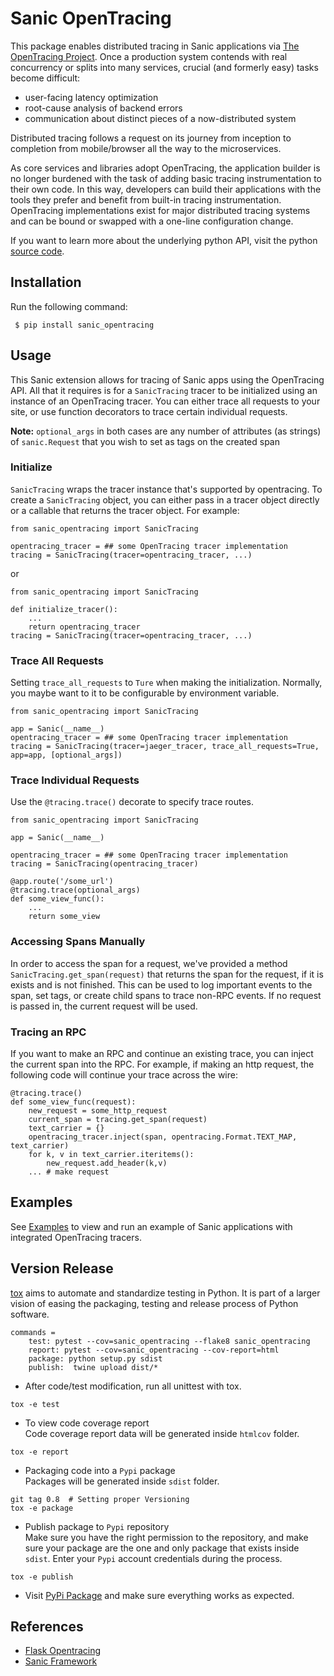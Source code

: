 # Sanic OpenTracing

This package enables distributed tracing in Sanic applications via [The OpenTracing Project][opentracing]. Once a production system contends with real concurrency or splits into many services, crucial (and formerly easy) tasks become difficult:

* user-facing latency optimization
* root-cause analysis of backend errors 
* communication about distinct pieces of a now-distributed system

Distributed tracing follows a request on its journey from inception to completion from mobile/browser all the way to the microservices. 

As core services and libraries adopt OpenTracing, the application builder is no longer burdened with the task of adding basic tracing instrumentation to their own code. In this way, developers can build their applications with the tools they prefer and benefit from built-in tracing instrumentation. OpenTracing implementations exist for major distributed tracing systems and can be bound or swapped with a one-line configuration change.

If you want to learn more about the underlying python API, visit the python [source code][opentracing-python].


[openTracing]: http://opentracing.io/
[opentracing-python]: https://github.com/opentracing/opentracing-python

## Installation

Run the following command:

```
 $ pip install sanic_opentracing
```

## Usage

This Sanic extension allows for tracing of Sanic apps using the OpenTracing API. All
that it requires is for a `SanicTracing` tracer to be initialized using an
instance of an OpenTracing tracer. You can either trace all requests to your site, or use function decorators to trace certain individual requests.

**Note:** `optional_args` in both cases are any number of attributes (as strings) of `sanic.Request` that you wish to set as tags on the created span

### Initialize

`SanicTracing` wraps the tracer instance that's supported by opentracing. To create a `SanicTracing` object, you can either pass in a tracer object directly or a callable that returns the tracer object. For example:

```
from sanic_opentracing import SanicTracing

opentracing_tracer = ## some OpenTracing tracer implementation
tracing = SanicTracing(tracer=opentracing_tracer, ...)
```
or

```
from sanic_opentracing import SanicTracing

def initialize_tracer():
    ...
    return opentracing_tracer
tracing = SanicTracing(tracer=opentracing_tracer, ...)
```

### Trace All Requests
Setting `trace_all_requests` to `Ture` when making the initialization. Normally, you maybe want to it to be configurable by environment variable.

```
from sanic_opentracing import SanicTracing

app = Sanic(__name__)
opentracing_tracer = ## some OpenTracing tracer implementation
tracing = SanicTracing(tracer=jaeger_tracer, trace_all_requests=True, app=app, [optional_args])
```

### Trace Individual Requests
Use the `@tracing.trace()` decorate to specify trace routes.

```
from sanic_opentracing import SanicTracing

app = Sanic(__name__)

opentracing_tracer = ## some OpenTracing tracer implementation  
tracing = SanicTracing(opentracing_tracer)

@app.route('/some_url')
@tracing.trace(optional_args)
def some_view_func():
	...     
	return some_view 
```

### Accessing Spans Manually

In order to access the span for a request, we've provided a method `SanicTracing.get_span(request)` that returns the span for the request, if it is exists and is not finished. This can be used to log important events to the span, set tags, or create child spans to trace non-RPC events. If no request is passed in, the current request will be used.

### Tracing an RPC

If you want to make an RPC and continue an existing trace, you can inject the current span into the RPC. For example, if making an http request, the following code will continue your trace across the wire:

```
@tracing.trace()
def some_view_func(request):
    new_request = some_http_request
    current_span = tracing.get_span(request)
    text_carrier = {}
    opentracing_tracer.inject(span, opentracing.Format.TEXT_MAP, text_carrier)
    for k, v in text_carrier.iteritems():
        new_request.add_header(k,v)
    ... # make request
```

## Examples

See [Examples](examples/) to view and run an example of Sanic applications with integrated OpenTracing tracers.

## Version Release
[tox][tox] aims to automate and standardize testing in Python. It is part of a larger vision of easing the packaging, testing and release process of Python software.

```
commands =
    test: pytest --cov=sanic_opentracing --flake8 sanic_opentracing
    report: pytest --cov=sanic_opentracing --cov-report=html
    package: python setup.py sdist
    publish:  twine upload dist/*
```
* After code/test modification, run all unittest with tox.  

```
tox -e test
```
* To view code coverage report   
Code coverage report data will be generated inside `htmlcov` folder.

```
tox -e report
```

* Packaging code into a `Pypi` package   
Packages will be generated inside `sdist` folder.

```
git tag 0.8  # Setting proper Versioning
tox -e package
```

* Publish package to `Pypi` repository   
Make sure you have the right permission to the repository, and make sure your package are the one and only package that exists inside `sdist`. Enter your `Pypi` account credentials during the process.

```
tox -e publish
```
* Visit [PyPi Package](https://pypi.org/project/sanic-opentracing/) and make sure everything works as expected.

[tox]: https://github.com/tox-dev/tox

## References
- [Flask Opentracing](https://github.com/opentracing-contrib/python-flask)
- [Sanic Framework](https://github.com/huge-success/sanic)

